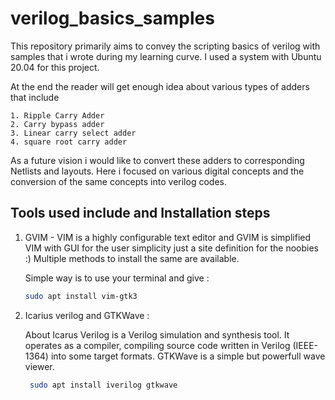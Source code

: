 # verilog_basics_samples

This repository primarily aims to convey the scripting basics of verilog with samples that i wrote during my learning curve. I used a system with Ubuntu 20.04 for this project.

At the end the reader will get enough idea about various types of adders that include 
    
    1. Ripple Carry Adder
    2. Carry bypass adder
    3. Linear carry select adder
    4. square root carry adder

As a future vision i would like to convert these adders to corresponding Netlists and layouts. Here i focused on various digital concepts and the conversion of the same concepts into verilog codes. 

## Tools used include and Installation steps

 1. GVIM - VIM is a highly configurable text editor and GVIM is simplified VIM with GUI for the user simplicity just a site definition for the noobies :)
    Multiple methods to install the same are available. 
     
     Simple way is to use your terminal and give  :
     ```bash
     sudo apt install vim-gtk3
     ```
 2. Icarius verilog and GTKWave : 
 
    About Icarus Verilog is a Verilog simulation and synthesis tool. It operates as a compiler, compiling source code written in Verilog (IEEE-1364) into     some target formats. GTKWave is a simple but powerfull wave viewer.
    
    ```bash
     sudo apt install iverilog gtkwave
     ```
